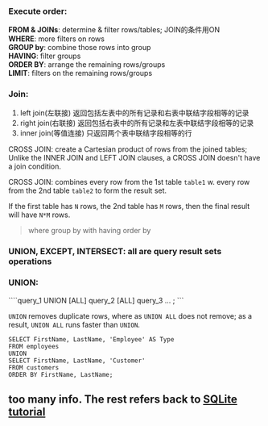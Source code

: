 ### Execute order: 

**FROM & JOINs**: determine & filter rows/tables; JOIN的条件用ON <br> 
**WHERE**: more filters on rows <br>
**GROUP by**: combine those rows into group <br>
**HAVING**: filter groups<br>
**ORDER BY**: arrange the remaining rows/groups<br>
**LIMIT**: filters on the remaining rows/groups

### Join: 

1. left join(左联接) 返回包括左表中的所有记录和右表中联结字段相等的记录
2. right join(右联接) 返回包括右表中的所有记录和左表中联结字段相等的记录
3. inner join(等值连接) 只返回两个表中联结字段相等的行

CROSS JOIN: create a Cartesian product of rows from the joined tables;
Unlike the INNER JOIN and LEFT JOIN clauses, a CROSS JOIN doesn't have a join condition.

CROSS JOIN: combines every row from the 1st table ```table1``` w. every row from the 2nd
table ```table2``` to form the result set.

If the first table has ```N``` rows, the 2nd table has ```M``` rows, then the final 
result will have ```N*M``` rows.

> where group by with having order by 

### UNION, EXCEPT, INTERSECT: all are query result sets operations

### UNION:

````query_1 UNION [ALL] query_2 [ALL] query_3 ... ; ```

```UNION``` removes duplicate rows, where as ```UNION ALL``` does not remove; as a result, 
```UNION ALL``` runs faster than ```UNION```.

```
SELECT FirstName, LastName, 'Employee' AS Type
FROM employees
UNION
SELECT FirstName, LastName, 'Customer'
FROM customers
ORDER BY FirstName, LastName;
```

## too many info. The rest refers back to [SQLite tutorial](https://www.sqlitetutorial.net/)

